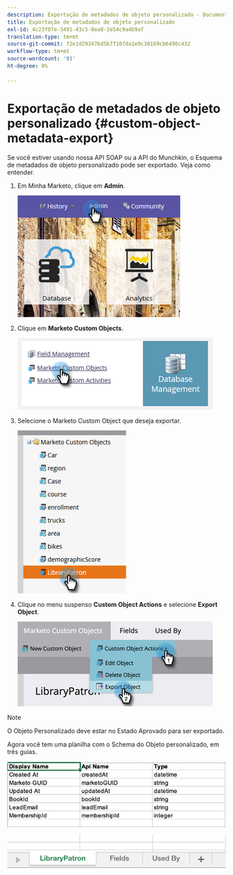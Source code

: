```yaml
---
description: Exportação de metadados de objeto personalizado - Documentos do Marketo - Documentação do produto
title: Exportação de metadados de objeto personalizado
exl-id: 4c23f07e-3491-43c5-8ea8-2e54c9a4b9af
translation-type: tm+mt
source-git-commit: 72e1d29347bd5b77107da1e9c30169cb6490c432
workflow-type: tm+mt
source-wordcount: '91'
ht-degree: 0%

---
```


# Exportação de metadados de objeto personalizado {#custom-object-metadata-export}

Se você estiver usando nossa API SOAP ou a API do Munchkin, o Esquema de metadados de objeto personalizado pode ser exportado. Veja como entender.

1. Em Minha Marketo, clique em **Admin**.

   ![](assets/custom-object-metadata-export-1.png)

1. Clique em **Marketo Custom Objects**.

   ![](assets/custom-object-metadata-export-2.png)

1. Selecione o Marketo Custom Object que deseja exportar.

   ![](assets/custom-object-metadata-export-3.png)

1. Clique no menu suspenso **Custom Object Actions** e selecione **Export Object**.

   ![](assets/custom-object-metadata-export-4.png)

>[!NOTE]
>
>O Objeto Personalizado deve estar no Estado Aprovado para ser exportado.

Agora você tem uma planilha com o Schema do Objeto personalizado, em três guias.

![](assets/custom-object-metadata-export-5.png)

![](assets/custom-object-metadata-export-6.png)
